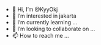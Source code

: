 - 👋 Hi, I’m @KyyOkj
- 👀 I’m interested in jakarta
- 🌱 I’m currently learning ...
- 💞️ I’m looking to collaborate on ...
- 📫 How to reach me ...

<!---
KyyOkj/KyyOkj is a ✨ special ✨ repository because its `README.md` (this file) appears on your GitHub profile.
You can click the Preview link to take a look at your changes.
--->
